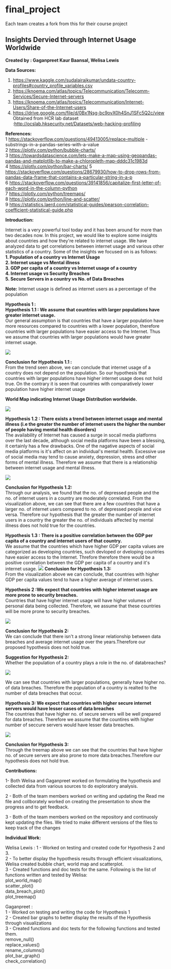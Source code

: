 # final_project
Each team creates a fork from this for their course project

<h2>Insights Dervied through Internet Usage Worldwide</h2>
<b>Created by : Gaganpreet Kaur Baansal, Welisa Lewis</b>

<b>Data Sources:</b>

1. https://www.kaggle.com/sudalairajkumar/undata-country-profiles#country_profile_variables.csv 
2. https://knoema.com/atlas/topics/Telecommunication/Telecomm-Services/Secure-Internet-servers 
3. https://knoema.com/atlas/topics/Telecommunication/Internet-Users/Share-of-the-Internet-users 
4. https://drive.google.com/file/d/0Bx1Nsg-bc9ovX0h4SnJ1SFc5Q2c/view <br>
   Obtained from HCR lab dataset :http://ocslab.hksecurity.net/Datasets/web-hacking-profiling 

<b>References:</b><br>
    1 https://stackoverflow.com/questions/49413005/replace-multiple -substrings-in-a-pandas-series-with-a-value <br>
    2 https://plotly.com/python/bubble-charts/ <br>
    3 https://towardsdatascience.com/lets-make-a-map-using-geopandas-pandas-and-matplotlib-to-make-a-chloropleth-map-dddc31c1983d <br>
    4 https://plotly.com/python/bar-charts/
    5 https://stackoverflow.com/questions/28679930/how-to-drop-rows-from-pandas-data-frame-that-contains-a-particular-string-in-a-p <br>
    6 https://stackoverflow.com/questions/39141856/capitalize-first-letter-of-each-word-in-the-column-python<br>
    7 https://plotly.com/python/treemaps/ <br>
    8 https://plotly.com/python/line-and-scatter/ <br>
    9 https://statistics.laerd.com/statistical-guides/pearson-correlation-coefficient-statistical-guide.php<br>

<b>Introduction:</b>

Internet is a very powerful tool today and it has been around for more than two decades now. In this project, we would like to explore some insights about countries and how they're related to internet usage. We have analyzed data to get correlations between internet usage and various other statistics of a country. Some of the insights we focused on is as follows:<br>
<b>1. Population of a country vs Internet Usage <br>
2. Internet usage vs Mental illness<br>
3. GDP per capita of a country vs Internet usage of a country<br>
4. Internet usage vs Security Breaches<br>
5. Secure Servers in a country vs No. of Data Breaches</b><br>

<b>Note:</b> Internet usage is defined as internet users as a percentage of the population

<b>Hypothesis 1 :</b><br>
<b>Hypothesis 1.1 : We assume that countries with larger populations have greater internet usage.</b><br>
Our general assumption is that countries that have a larger population have more resources compared to countries with a lower population, therefore countries with larger populations have easier access to the Internet. Thus we assume that countries with larger populations would have greater internet usage.

![](/Figures/1.PNG)

<b>Conclusion for Hypothesis 1.1 :</b><br>
From the trend seen above, we can conclude that internet usage of a country does not depend on the population. So our hypothesis that countries with larger populations have higher internet usage does not hold true. On the contrary it is seen that countries with comparatively lower population have higher internet usage

<b>World Map indicating Internet Usage Distribution worldwide.</b>

![](/Figures/2.PNG)

<b>Hypothesis 1.2 : There exists a trend between internet usage and mental illness (i.e the greater the number of internet users the higher the number of people having mental health disorders)</b><br>
The availability of Internet has caused a surge in socail media platforms over the last decade, although social media platforms have been a blessing, it certainly has a few drawbacks. One of the nagative aspects of social media platforms is it's affect on an individual's mental health. Excessive use of social media may tend to cause anxiety, depression, stress and other forms of mental illness. Therefore we assume that there is a relationship between internet usage and mental illness.

![](/Figures/3.PNG)

<b>Conclusion for Hypothesis 1.2:</b><br>
Through our analysis, we found that the no. of depressed people and the no. of internet users in a country are moderately correlated. From the visualization above, we can see that there are a few countries that have a larger no. of internet users compared to no. of depressed people and vice versa. Therefore our hypothesis that the greater the number of internet users in a country the greater the no. of individuals affected by mental illness does not hold true for the countries.

<b>Hypothesis 1.3 : There is a positive correlation between the GDP per capita of a country and internet users of that country.</b><br>
We assume that the countries which have higher GDP per capita values are categorized as developing countries, such devloped or dveloping countries have easier access to the Internet. Threfore therefore there would be a positive correlation between the GDP per capita of a country and it's internet usage.
![](/Figures/4.PNG)
<b>Conclusion for Hypothesis 1.3:</b><br>
From the visualization above we can conclude, that countries with higher GDP per capita values tend to have a higher average of internet users.

<b>Hypothesis 2 :We expect that countries with higher internet usage are more prone to security breaches.</b><br>
Countries that have higher internet usage will have higher volumes of personal data being collected. Therefore, we assume that these countries will be more prone to security breaches.

![](/Figures/5.PNG)

<b>Conclusion for Hypothesis 2:</b><br>
We can conclude that there isn't a strong linear relationship between data breaches and average internet usage over the years.Therefore our proposed hypothesis does not hold true.

<b>Suggestion for Hypothesis 2:</b><br>
Whether the population of a country plays a role in the no. of databreaches?<br>

![](/Figures/7.PNG)

We can see that countries with larger populations, generally have higher no. of data breaches. Therefore the population of a country is realted to the number of data breaches that occur.

<b>Hypothesis 3: We expect that countries with higher secure internet servers would have lesser cases of data breaches</b><br>
The countries that have higher no. of secure servers will be well prepared for data breaches. Therefore we assume that the countires with higher number of seccure servers would have lesser data breaches.

![](/Figures/6.PNG)

<b>Conclusion for Hypothesis 3:</b><br>
Through the treemap above we can see that the countries that have higher no. of secure servers are also prone to more data breaches.Therefore our hypothesis does not hold true.


<b>Contributions: </b>

1- Both Welisa and Gaganpreet worked on formulating the hypothesis and collected data from various sources to do exploratory analysis. <br>

2 - Both of the team members worked on writing and updating the Read me file and collborately worked on creating the presentation to show the progress and to get feedback. <br>

3 - Both of the team members worked on the repository and continuosly kept updating the files. We tried to make different versions of the files to keep track of the changes <br>

<b>Individual Work:</b>

Welisa Lewis : 
1 - Worked on testing and created code for Hypothesis 2 and 3.<br>
2 - To better display the hypothesis results through efficient visualizations, Welisa created bubble chart, world map and scatterplot.<br>
3 - Created functions and doc tests for the same. Following is the list of functions written and tested by Welisa:<br>
plot_world_map()<br>
scatter_plot()<br>
data_breach_plot()<br>
plot_treemap()<br>

Gaganpreet :<br>
1 - Worked on testing and writing the code for Hypothesis 1 <br>
2 - Created bar graphs to better display the results of the Hypothesis through visualizations<br>
3 - Created functions and doc tests for the following functions and tested them.<br>
remove_null()<br>
replace_values()<br>
rename_columns()<br>
plot_bar_graph()<br>
check_correlation()<br>

